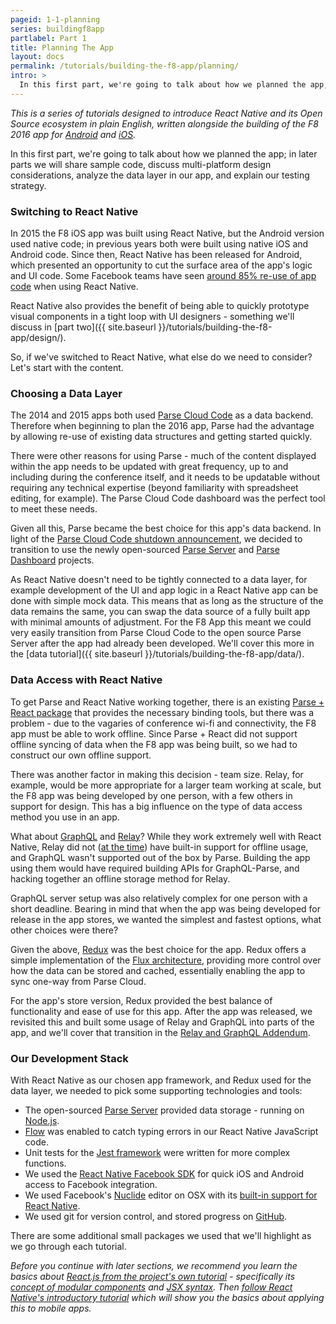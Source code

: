 ```yaml
---
pageid: 1-1-planning
series: buildingf8app
partlabel: Part 1
title: Planning The App
layout: docs
permalink: /tutorials/building-the-f8-app/planning/
intro: >
  In this first part, we're going to talk about how we planned the app, and how and why we picked the stack of technologies to use.
---
```


*This is a series of tutorials designed to introduce React Native and its Open Source ecosystem in plain English, written alongside the building of the F8 2016 app for [Android](https://play.google.com/store/apps/details?id=com.facebook.f8) and [iOS](https://itunes.apple.com/us/app/f8/id853467066).*

In this first part, we're going to talk about how we planned the app; in later parts we will share sample code, discuss multi-platform design considerations, analyze the data layer in our app, and explain our testing strategy.

### Switching to React Native

In 2015 the F8 iOS app was built using React Native, but the Android version used native code; in previous years both were built using native iOS and Android code. Since then, React Native has been released for Android, which presented an opportunity to cut the surface area of the app's logic and UI code. Some Facebook teams have seen [around 85% re-use of app code](https://code.facebook.com/posts/1189117404435352/react-native-for-android-how-we-built-the-first-cross-platform-react-native-app/) when using React Native.

React Native also provides the benefit of being able to quickly prototype visual components in a tight loop with UI designers - something we'll discuss in [part two]({{ site.baseurl }}/tutorials/building-the-f8-app/design/).

So, if we've switched to React Native, what else do we need to consider? Let's start with the content.

### Choosing a Data Layer

The 2014 and 2015 apps both used [Parse Cloud Code](https://parse.com/) as a data backend. Therefore when beginning to plan the 2016 app, Parse had the advantage by allowing re-use of existing data structures and getting started quickly.

There were other reasons for using Parse - much of the content displayed within the app needs to be updated with great frequency, up to and including during the conference itself, and it needs to be updatable without requiring any technical expertise (beyond familiarity with spreadsheet editing, for example). The Parse Cloud Code dashboard was the perfect tool to meet these needs.

Given all this, Parse became the best choice for this app's data backend. In light of the [Parse Cloud Code shutdown announcement](http://blog.parse.com/announcements/moving-on/), we decided to transition to use the newly open-sourced [Parse Server](http://blog.parse.com/announcements/introducing-parse-server-and-the-database-migration-tool/) and [Parse Dashboard](https://github.com/ParsePlatform/parse-dashboard) projects.

As React Native doesn't need to be tightly connected to a data layer, for example development of the UI and app logic in a React Native app can be done with simple mock data. This means that as long as the structure of the data remains the same, you can swap the data source of a fully built app with minimal amounts of adjustment. For the F8 App this meant we could very easily transition from Parse Cloud Code to the open source Parse Server after the app had already been developed. We'll cover this more in the [data tutorial]({{ site.baseurl }}/tutorials/building-the-f8-app/data/).

### Data Access with React Native

To get Parse and React Native working together, there is an existing [Parse + React package](https://github.com/ParsePlatform/ParseReact) that provides the necessary binding tools, but there was a problem - due to the vagaries of conference wi-fi and connectivity, the F8 app must be able to work offline. Since Parse + React did not support offline syncing of data when the F8 app was being built, so we had to construct our own offline support.

There was another factor in making this decision - team size. Relay, for example, would be more appropriate for a larger team working at scale, but the F8 app was being developed by one person, with a few others in support for design. This has a big influence on the type of data access method you use in an app.

What about [GraphQL](http://graphql.org/) and [Relay](https://facebook.github.io/relay/)? While they work extremely well with React Native, Relay did not ([at the time](https://github.com/facebook/relay/wiki/Roadmap#in-progress)) have built-in support for offline usage, and GraphQL wasn't supported out of the box by Parse. Building the app using them would have required building APIs for GraphQL-Parse, and hacking together an offline storage method for Relay.

GraphQL server setup was also relatively complex for one person with a short deadline. Bearing in mind that when the app was being developed for release in the app stores, we wanted the simplest and fastest options, what other choices were there?

Given the above, [Redux](https://github.com/rackt/redux) was the best choice for the app. Redux offers a simple implementation of the [Flux architecture](https://facebook.github.io/flux/), providing more control over how the data can be stored and cached, essentially enabling the app to sync one-way from Parse Cloud.

For the app's store version, Redux provided the best balance of functionality and ease of use for this app. After the app was released, we revisited this and built some usage of Relay and GraphQL into parts of the app, and we'll cover that transition in the [Relay and GraphQL Addendum](tutorials/building-the-f8-app/relay/).

### Our Development Stack

With React Native as our chosen app framework, and Redux used for the data layer, we needed to pick some supporting technologies and tools:

* The open-sourced [Parse Server](https://github.com/ParsePlatform/parse-server) provided data storage - running on [Node.js](https://nodejs.org/en/).
* [Flow](http://flowtype.org/) was enabled to catch typing errors in our React Native JavaScript code.
* Unit tests for the [Jest framework](http://facebook.github.io/jest/) were written for more complex functions.
* We used the [React Native Facebook SDK](https://github.com/facebook/react-native-fbsdk) for quick iOS and Android access to Facebook integration.
* We used Facebook's [Nuclide](http://nuclide.io/) editor on OSX with its [built-in support for React Native](http://nuclide.io/docs/platforms/react-native/).
* We used git for version control, and stored progress on [GitHub](https://github.com/fbsamples/f8app).

There are some additional small packages we used that we'll highlight as we go through each tutorial.

*Before you continue with later sections, we recommend you learn the basics about [React.js from the project's own tutorial](http://facebook.github.io/react/docs/tutorial.html) - specifically its [concept of modular components](http://facebook.github.io/react/docs/thinking-in-react.html#step-1-break-the-ui-into-a-component-hierarchy) and [JSX syntax](http://facebook.github.io/react/docs/jsx-in-depth.html). Then [follow React Native's introductory tutorial](http://facebook.github.io/react-native/docs/tutorial.html#content) which will show you the basics about applying this to mobile apps.*
